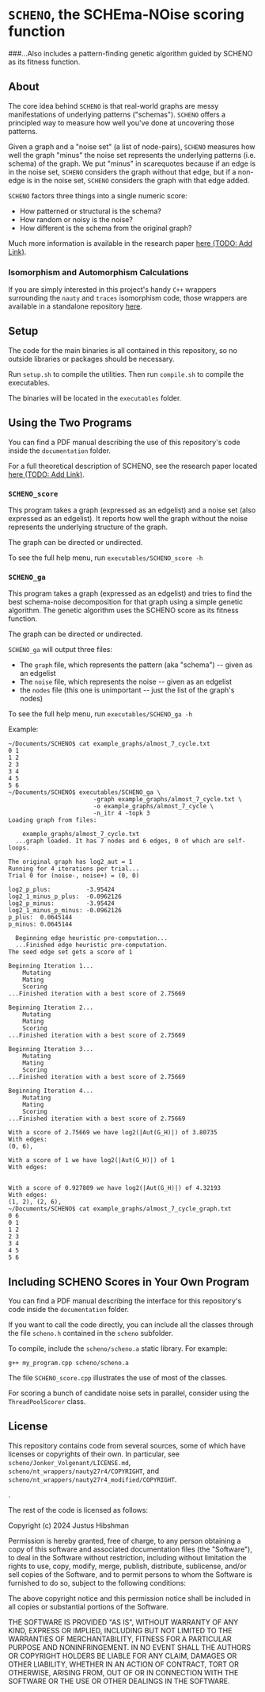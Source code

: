 # `SCHENO`, the SCHEma-NOise scoring function

###...Also includes a pattern-finding genetic algorithm guided by SCHENO as its fitness function.

## About

The core idea behind `SCHENO` is that real-world graphs are messy manifestations of underlying patterns ("schemas"). `SCHENO` offers a principled way to measure how well you've done at uncovering those patterns.

Given a graph and a "noise set" (a list of node-pairs), `SCHENO` measures how well the graph "minus" the noise set represents the underlying patterns (i.e. schema) of the graph. We put "minus" in scarequotes because if an edge is in the noise set, `SCHENO` considers the graph without that edge, but if a non-edge is in the noise set, `SCHENO` considers the graph with that edge added.

`SCHENO` factors three things into a single numeric score:

- How patterned or structural is the schema?
- How random or noisy is the noise?
- How different is the schema from the original graph?

Much more information is available in the research paper [here (TODO: Add Link)](https://github.com/schemanoise/SCHENO).

### Isomorphism and Automorphism Calculations

If you are simply interested in this project's handy `C++` wrappers surrounding the `nauty` and `traces` isomorphism code, those wrappers are available in a standalone repository [here](https://github.com/schemanoise/Nauty_and_Traces).

## Setup

The code for the main binaries is all contained in this repository, so no outside libraries or packages should be necessary.

Run `setup.sh` to compile the utilities. Then run `compile.sh` to compile the executables.

The binaries will be located in the `executables` folder.

## Using the Two Programs

You can find a PDF manual describing the use of this repository's code inside the `documentation` folder.

For a full theoretical description of SCHENO, see the research paper located [here (TODO: Add Link)](https://github.com/schemanoise/SCHENO).

### `SCHENO_score`

This program takes a graph (expressed as an edgelist) and a noise set (also expressed as an edgelist). It reports how well the graph without the noise represents the underlying structure of the graph.

The graph can be directed or undirected.

To see the full help menu, run `executables/SCHENO_score -h`


### `SCHENO_ga`

This program takes a graph (expressed as an edgelist) and tries to find the best schema-noise decomposition for that graph using a simple genetic algorithm. The genetic algorithm uses the SCHENO score as its fitness function.

The graph can be directed or undirected.

`SCHENO_ga` will output three files:

- The `graph` file, which represents the pattern (aka "schema") -- given as an edgelist
- The `noise` file, which represents the noise -- given as an edgelist
- the `nodes` file (this one is unimportant -- just the list of the graph's nodes)

To see the full help menu, run `executables/SCHENO_ga -h`

Example:

```
~/Documents/SCHENO$ cat example_graphs/almost_7_cycle.txt
0 1
1 2
2 3
3 4
4 5
5 6
~/Documents/SCHENO$ executables/SCHENO_ga \
                        -graph example_graphs/almost_7_cycle.txt \
                        -o example_graphs/almost_7_cycle \
                        -n_itr 4 -topk 3
Loading graph from files:
    
    example_graphs/almost_7_cycle.txt
  ...graph loaded. It has 7 nodes and 6 edges, 0 of which are self-loops.

The original graph has log2_aut = 1
Running for 4 iterations per trial...
Trial 0 for (noise-, noise+) = (0, 0)

log2_p_plus:          -3.95424
log2_1_minus_p_plus:  -0.0962126
log2_p_minus:         -3.95424
log2_1_minus_p_minus: -0.0962126
p_plus:  0.0645144
p_minus: 0.0645144

  Beginning edge heuristic pre-computation...
  ...Finished edge heuristic pre-computation.
The seed edge set gets a score of 1

Beginning Iteration 1...
	Mutating
	Mating
	Scoring
...Finished iteration with a best score of 2.75669

Beginning Iteration 2...
	Mutating
	Mating
	Scoring
...Finished iteration with a best score of 2.75669

Beginning Iteration 3...
	Mutating
	Mating
	Scoring
...Finished iteration with a best score of 2.75669

Beginning Iteration 4...
	Mutating
	Mating
	Scoring
...Finished iteration with a best score of 2.75669

With a score of 2.75669 we have log2(|Aut(G_H)|) of 3.80735
With edges: 
(0, 6), 

With a score of 1 we have log2(|Aut(G_H)|) of 1
With edges: 


With a score of 0.927809 we have log2(|Aut(G_H)|) of 4.32193
With edges: 
(1, 2), (2, 6),
~/Documents/SCHENO$ cat example_graphs/almost_7_cycle_graph.txt
0 6
0 1
1 2
2 3
3 4
4 5
5 6
```


## Including SCHENO Scores in Your Own Program

You can find a PDF manual describing the interface for this repository's code inside the `documentation` folder.

If you want to call the code directly, you can include all the classes through the file `scheno.h` contained in the `scheno` subfolder.

To compile, include the `scheno/scheno.a` static library. For example:

```
g++ my_program.cpp scheno/scheno.a
```

The file `SCHENO_score.cpp` illustrates the use of most of the classes.

For scoring a bunch of candidate noise sets in parallel, consider using the `ThreadPoolScorer` class.

## License

This repository contains code from several sources, some of which have licenses or copyrights of their own. In particular, see `scheno/Jonker_Volgenant/LICENSE.md`, `scheno/nt_wrappers/nauty27r4/COPYRIGHT`, and `scheno/nt_wrappers/nauty27r4_modified/COPYRIGHT`.

.

The rest of the code is licensed as follows:

Copyright (c) 2024 Justus Hibshman

Permission is hereby granted, free of charge, to any person obtaining a copy
of this software and associated documentation files (the "Software"), to deal
in the Software without restriction, including without limitation the rights
to use, copy, modify, merge, publish, distribute, sublicense, and/or sell
copies of the Software, and to permit persons to whom the Software is
furnished to do so, subject to the following conditions:

The above copyright notice and this permission notice shall be included in all
copies or substantial portions of the Software.

THE SOFTWARE IS PROVIDED "AS IS", WITHOUT WARRANTY OF ANY KIND, EXPRESS OR
IMPLIED, INCLUDING BUT NOT LIMITED TO THE WARRANTIES OF MERCHANTABILITY,
FITNESS FOR A PARTICULAR PURPOSE AND NONINFRINGEMENT. IN NO EVENT SHALL THE
AUTHORS OR COPYRIGHT HOLDERS BE LIABLE FOR ANY CLAIM, DAMAGES OR OTHER
LIABILITY, WHETHER IN AN ACTION OF CONTRACT, TORT OR OTHERWISE, ARISING FROM,
OUT OF OR IN CONNECTION WITH THE SOFTWARE OR THE USE OR OTHER DEALINGS IN THE
SOFTWARE.
